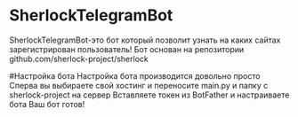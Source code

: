 # SherlockTelegramBot

SherlockTelegramBot-это бот который позволит узнать на каких сайтах зарегистрирован пользователь!
Бот основан на репозитории github.com/sherlock-project/sherlock

#Настройка бота
Настройка бота производится довольно просто
Сперва вы выбираете свой хостинг и переносите main.py и папку с sherlock-project на сервер
Вставляете токен из BotFather и настраиваете бота 
Ваш бот готов!
